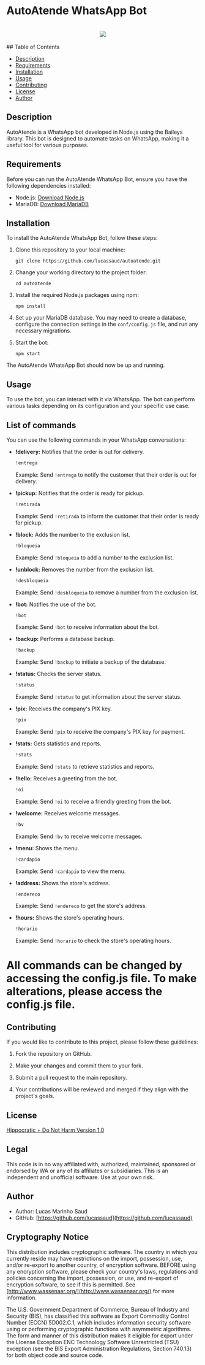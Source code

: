 # AutoAtende WhatsApp Bot
<br/>
<div align="center">
<a href="https://www.buymeacoffee.com/elsaud"><img src="https://img.buymeacoffee.com/button-api/?text=Support this project&emoji=&slug=skl11&button_colour=FFDD00&font_colour=000000&font_family=Poppins&outline_colour=000000&coffee_colour=ffffff" /></a>
</div>
<br/>
## Table of Contents

- [Description](#description)
- [Requirements](#requirements)
- [Installation](#installation)
- [Usage](#usage)
- [Contributing](#contributing)
- [License](#license)
- [Author](#author)

## Description

AutoAtende is a WhatsApp bot developed in Node.js using the Baileys library. This bot is designed to automate tasks on WhatsApp, making it a useful tool for various purposes.

## Requirements

Before you can run the AutoAtende WhatsApp Bot, ensure you have the following dependencies installed:

- Node.js: [Download Node.js](https://nodejs.org/)
- MariaDB: [Download MariaDB](https://mariadb.org/)

## Installation

To install the AutoAtende WhatsApp Bot, follow these steps:

1. Clone this repository to your local machine:

   ```shell
   git clone https://github.com/lucassaud/autoatende.git
   ```

2. Change your working directory to the project folder:

   ```shell
   cd autoatende
   ```

3. Install the required Node.js packages using npm:

   ```shell
   npm install
   ```

4. Set up your MariaDB database. You may need to create a database, configure the connection settings in the `conf/config.js` file, and run any necessary migrations.

5. Start the bot:

   ```shell
   npm start
   ```

The AutoAtende WhatsApp Bot should now be up and running.

## Usage

To use the bot, you can interact with it via WhatsApp. The bot can perform various tasks depending on its configuration and your specific use case.

## List of commands 

You can use the following commands in your WhatsApp conversations:

- **!delivery:** Notifies that the order is out for delivery.
  ```bash
  !entrega
  ```

  Example: Send `!entrega` to notify the customer that their order is out for delivery.

- **!pickup:** Notifies that the order is ready for pickup.
  ```bash
  !retirada
  ```

  Example: Send `!retirada` to inform the customer that their order is ready for pickup.

- **!block:** Adds the number to the exclusion list.
  ```bash
  !bloqueia
  ```

  Example: Send `!bloqueia` to add a number to the exclusion list.

- **!unblock:** Removes the number from the exclusion list.
  ```bash
  !desbloqueia
  ```

  Example: Send `!desbloqueia` to remove a number from the exclusion list.

- **!bot:** Notifies the use of the bot.
  ```bash
  !bot
  ```

  Example: Send `!bot` to receive information about the bot.

- **!backup:** Performs a database backup.
  ```bash
  !backup
  ```

  Example: Send `!backup` to initiate a backup of the database.

- **!status:** Checks the server status.
  ```bash
  !status
  ```

  Example: Send `!status` to get information about the server status.

- **!pix:** Receives the company's PIX key.
  ```bash
  !pix
  ```

  Example: Send `!pix` to receive the company's PIX key for payment.

- **!stats:** Gets statistics and reports.
  ```bash
  !stats
  ```

  Example: Send `!stats` to retrieve statistics and reports.

- **!hello:** Receives a greeting from the bot.
  ```bash
  !oi
  ```

  Example: Send `!oi` to receive a friendly greeting from the bot.

- **!welcome:** Receives welcome messages.
  ```bash
  !bv
  ```

  Example: Send `!bv` to receive welcome messages.

- **!menu:** Shows the menu.
  ```bash
  !cardapio
  ```

  Example: Send `!cardapio` to view the menu.

- **!address:** Shows the store's address.
  ```bash
  !endereco
  ```

  Example: Send `!endereco` to get the store's address.

- **!hours:** Shows the store's operating hours.
  ```bash
  !horario
  ```

  Example: Send `!horario` to check the store's operating hours.

# All commands can be changed by accessing the config.js file. To make alterations, please access the config.js file.

## Contributing

If you would like to contribute to this project, please follow these guidelines:

1. Fork the repository on GitHub.

2. Make your changes and commit them to your fork.

3. Submit a pull request to the main repository.

4. Your contributions will be reviewed and merged if they align with the project's goals.

## License

[Hippocratic + Do Not Harm Version 1.0](https://github.com/lucassaud/autoatende/blob/master/LICENSE)

## Legal

This code is in no way affiliated with, authorized, maintained, sponsored or endorsed by WA or any of its affiliates or subsidiaries. This is an independent and unofficial software. Use at your own risk.

## Author

- Author: Lucas Marinho Saud
- GitHub: [https://github.com/lucassaud](https://github.com/lucassaud)

## Cryptography Notice

This distribution includes cryptographic software. The country in which you currently reside may have restrictions on the import, possession, use, and/or re-export to another country, of encryption software. BEFORE using any encryption software, please check your country's laws, regulations and policies concerning the import, possession, or use, and re-export of encryption software, to see if this is permitted. See [http://www.wassenaar.org/](http://www.wassenaar.org/) for more information.

The U.S. Government Department of Commerce, Bureau of Industry and Security (BIS), has classified this software as Export Commodity Control Number (ECCN) 5D002.C.1, which includes information security software using or performing cryptographic functions with asymmetric algorithms. The form and manner of this distribution makes it eligible for export under the License Exception ENC Technology Software Unrestricted (TSU) exception (see the BIS Export Administration Regulations, Section 740.13) for both object code and source code.

